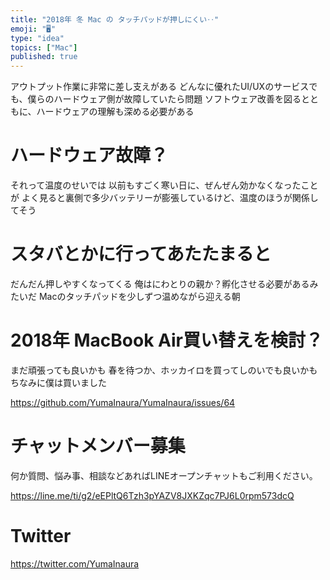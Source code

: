 ```yaml
---
title: "2018年 冬 Mac の タッチパッドが押しにくい‥"
emoji: "🖥"
type: "idea"
topics: ["Mac"]
published: true
---
```


アウトプット作業に非常に差し支えがある
どんなに優れたUI/UXのサービスでも、僕らのハードウェア側が故障していたら問題
ソフトウェア改善を図るとともに、ハードウェアの理解も深める必要がある

# ハードウェア故障？

それって温度のせいでは
以前もすごく寒い日に、ぜんぜん効かなくなったことが
よく見ると裏側で多少バッテリーが膨張しているけど、温度のほうが関係してそう

# スタバとかに行ってあたたまると

だんだん押しやすくなってくる
俺はにわとりの親か？孵化させる必要があるみたいだ
Macのタッチパッドを少しずつ温めながら迎える朝

# 2018年 MacBook Air買い替えを検討？

まだ頑張っても良いかも
春を待つか、ホッカイロを買ってしのいでも良いかも
ちなみに僕は買いました

https://github.com/YumaInaura/YumaInaura/issues/64








<!-- Update From Qiita API -->

# チャットメンバー募集


何か質問、悩み事、相談などあればLINEオープンチャットもご利用ください。

https://line.me/ti/g2/eEPltQ6Tzh3pYAZV8JXKZqc7PJ6L0rpm573dcQ





# Twitter


https://twitter.com/YumaInaura


<!-- Update From Qiita API -->


